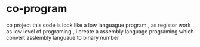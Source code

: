 # co-program
co project
 this code is look like a low languague program , as registor work as low level of programing , i create a assembly language programing which convert asslembly languaue to binary number

